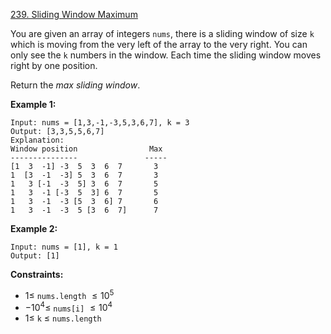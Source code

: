 ﻿[239. Sliding Window Maximum](https://leetcode.com/problems/sliding-window-maximum/)

You are given an array of integers `nums`, there is a sliding window of size `k` which is moving from the very left of the array to the very right. You can only see the `k` numbers in the window. Each time the sliding window moves right by one position.

Return the _max sliding window_.

__Example 1:__

    Input: nums = [1,3,-1,-3,5,3,6,7], k = 3
    Output: [3,3,5,5,6,7]
    Explanation: 
    Window position                Max
    ---------------               -----
    [1  3  -1] -3  5  3  6  7       3
    1  [3  -1  -3] 5  3  6  7       3
    1   3 [-1  -3  5] 3  6  7       5
    1   3  -1 [-3  5  3] 6  7       5
    1   3  -1  -3 [5  3  6] 7       6
    1   3  -1  -3  5 [3  6  7]      7

__Example 2:__

    Input: nums = [1], k = 1
    Output: [1]

__Constraints:__

- $1 \leq$ `nums.length` $\leq 10^5$
- $-10^4 \leq$ `nums[i]` $\leq 10^4$
- $1 \leq$ `k` $\leq$ `nums.length`


